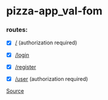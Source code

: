# pizza-app_val-fom
### routes:  
- [x] [/](https://kottans-frontend-2018.github.io/pizza-app_val-fom/dist/#/) (authorization required)
- [x] [/login](https://kottans-frontend-2018.github.io/pizza-app_val-fom/dist/#/login)
- [x] [/register](https://kottans-frontend-2018.github.io/pizza-app_val-fom/dist/#/register)
- [x] [/user](https://kottans-frontend-2018.github.io/pizza-app_val-fom/dist/#/user) (authorization required)


[Source](https://github.com/kottans-frontend-2018/pizza-app_val-fom/tree/develop/)

